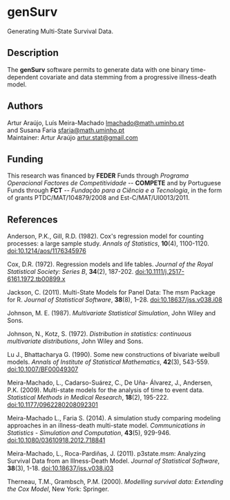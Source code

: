 # genSurv
Generating Multi-State Survival Data.

## Description
The **genSurv** software permits to generate data with one binary time-dependent covariate and data stemming from a progressive illness-death model.

## Authors
Artur Araújo, Luís Meira-Machado <lmachado@math.uminho.pt> \
and Susana Faria <sfaria@math.uminho.pt> \
Maintainer: Artur Araújo <artur.stat@gmail.com>

## Funding
This research was financed by **FEDER** Funds through *Programa Operacional Factores de Competitividade* -- **COMPETE** and by Portuguese Funds through **FCT** -- *Fundação para a Ciência e a Tecnologia*, in the form of grants PTDC/MAT/104879/2008 and Est-C/MAT/UI0013/2011.

## References
Anderson, P.K., Gill, R.D. (1982). Cox's regression model for counting processes: a large sample study. *Annals of Statistics*, **10**(4), 1100-1120. [doi:10.1214/aos/1176345976](https://doi.org/10.1214/aos/1176345976)

Cox, D.R. (1972). Regression models and life tables. *Journal of the Royal Statistical Society: Series B*, **34**(2), 187-202. [doi:10.1111/j.2517-6161.1972.tb00899.x](https://doi.org/10.1111/j.2517-6161.1972.tb00899.x)

Jackson, C. (2011). Multi-State Models for Panel Data: The msm Package for R. *Journal of Statistical Software*, **38**(8), 1–28. [doi:10.18637/jss.v038.i08](https://doi.org/10.18637/jss.v038.i08)

Johnson, M. E. (1987). *Multivariate Statistical Simulation*, John Wiley and Sons.

Johnson, N., Kotz, S. (1972). *Distribution in statistics: continuous multivariate distributions*, John Wiley and Sons.

Lu J., Bhattacharya G. (1990). Some new constructions of bivariate weibull models. *Annals of Institute of Statistical Mathematics*, **42**(3), 543-559. [doi:10.1007/BF00049307](https://doi.org/10.1007/BF00049307)

Meira-Machado, L., Cadarso-Suárez, C., De Uña- Álvarez, J., Andersen, P.K. (2009). Multi-state models for the analysis of time to event data. *Statistical Methods in Medical Research*, **18**(2), 195-222. [doi:10.1177/0962280208092301](https://doi.org/10.1177/0962280208092301)

Meira-Machado L., Faria S. (2014). A simulation study comparing modeling approaches in an illness-death multi-state model. *Communications in Statistics - Simulation and Computation*, **43**(5), 929-946. [doi:10.1080/03610918.2012.718841](https://doi.org/10.1080/03610918.2012.718841)

Meira-Machado, L., Roca-Pardiñas, J. (2011). p3state.msm: Analyzing Survival Data from an Illness-Death Model. *Journal of Statistical Software*, **38**(3), 1-18. [doi:10.18637/jss.v038.i03](https://doi.org/10.18637/jss.v038.i03)

Therneau, T.M., Grambsch, P.M. (2000). *Modelling survival data: Extending the Cox Model*, New York: Springer.

